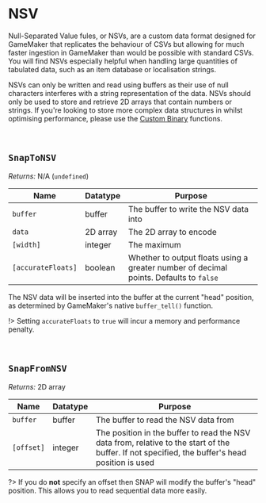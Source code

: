 # NSV

Null-Separated Value fules, or NSVs, are a custom data format designed for GameMaker that replicates the behaviour of CSVs but allowing for much faster ingestion in GameMaker than would be possible with standard CSVs. You will find NSVs especially helpful when handling large quantities of tabulated data, such as an item database or localisation strings.

NSVs can only be written and read using buffers as their use of null characters interferes with a string representation of the data. NSVs should only be used to store and retrieve 2D arrays that contain numbers or strings. If you're looking to store more complex data structures in whilst optimising performance, please use the [Custom Binary](custom-binary) functions.

&nbsp;

## `SnapToNSV`

*Returns:* N/A (`undefined`)

|Name              |Datatype|Purpose                                                                               |
|------------------|--------|--------------------------------------------------------------------------------------|
|`buffer`          |buffer  |The buffer to write the NSV data into                                                 |
|`data`            |2D array|The 2D array to encode                                                                |
|`[width]`         |integer |The maximum                  |
|`[accurateFloats]`|boolean |Whether to output floats using a greater number of decimal points. Defaults to `false`|

The NSV data will be inserted into the buffer at the current "head" position, as determined by GameMaker's native `buffer_tell()` function.

!> Setting `accurateFloats` to `true` will incur a memory and performance penalty.

&nbsp;

## `SnapFromNSV`

*Returns:* 2D array

|Name      |Datatype|Purpose                                                                                                                                        |
|----------|--------|-----------------------------------------------------------------------------------------------------------------------------------------------|
|`buffer`  |buffer  |The buffer to read the NSV data from                                                                                                           |
|`[offset]`|integer |The position in the buffer to read the NSV data from, relative to the start of the buffer. If not specified, the buffer's head position is used|

?> If you do **not** specify an offset then SNAP will modify the buffer's "head" position. This allows you to read sequential data more easily.